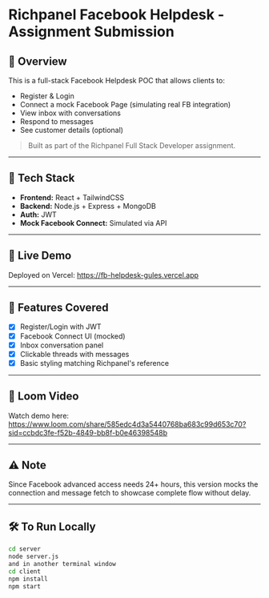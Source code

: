 # Richpanel Facebook Helpdesk - Assignment Submission

## 📌 Overview

This is a full-stack Facebook Helpdesk POC that allows clients to:
- Register & Login
- Connect a mock Facebook Page (simulating real FB integration)
- View inbox with conversations
- Respond to messages
- See customer details (optional)

> Built as part of the Richpanel Full Stack Developer assignment.

---

## 🧱 Tech Stack

- **Frontend:** React + TailwindCSS
- **Backend:** Node.js + Express + MongoDB
- **Auth:** JWT
- **Mock Facebook Connect:** Simulated via API

---

## 🔗 Live Demo

Deployed on Vercel: https://fb-helpdesk-gules.vercel.app

---

## 🚀 Features Covered

- [x] Register/Login with JWT
- [x] Facebook Connect UI (mocked)
- [x] Inbox conversation panel
- [x] Clickable threads with messages
- [x] Basic styling matching Richpanel's reference

---

## 📸 Loom Video

Watch demo here: https://www.loom.com/share/585edc4d3a5440768ba683c99d653c70?sid=ccbdc3fe-f52b-4849-bb8f-b0e46398548b

---

## ⚠️ Note

Since Facebook advanced access needs 24+ hours, this version mocks the connection and message fetch to showcase complete flow without delay.

---

## 🛠️ To Run Locally

```bash
cd server
node server.js
and in another terminal window
cd client
npm install
npm start
